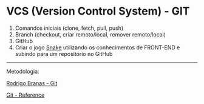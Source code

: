 # VCS (Version Control System) - GIT

1. Comandos iniciais (clone, fetch, pull, push)
1. Branch (checkout, criar remoto/local, remover remoto/local)
1. GitHub
1. Criar o jogo [Snake](http://lenonbordini.github.io/classicSnake/) utilizando os conhecimentos de FRONT-END e subindo para um repositório no GitHub

------

Metodologia:

[Rodrigo Branas - Git](https://www.youtube.com/watch?v=C18qzn7j4SM&list=PLQCmSnNFVYnRdgxOC_ufH58NxlmM6VYd1)

[Git - Reference](https://git-scm.com/docs)
